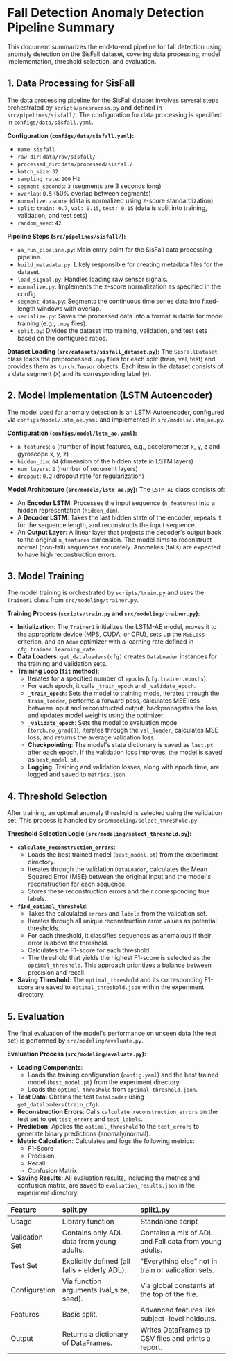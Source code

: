 # Fall Detection Anomaly Detection Pipeline Summary

This document summarizes the end-to-end pipeline for fall detection using anomaly detection on the SisFall dataset, covering data processing, model implementation, threshold selection, and evaluation.

## 1. Data Processing for SisFall

The data processing pipeline for the SisFall dataset involves several steps orchestrated by `scripts/preprocess.py` and defined in `src/pipelines/sisfall/`. The configuration for data processing is specified in `configs/data/sisfall.yaml`.

**Configuration (`configs/data/sisfall.yaml`):**
- `name`: `sisfall`
- `raw_dir`: `data/raw/sisfall/`
- `processed_dir`: `data/processed/sisfall/`
- `batch_size`: `32`
- `sampling_rate`: `200` Hz
- `segment_seconds`: `3` (segments are 3 seconds long)
- `overlap`: `0.5` (50% overlap between segments)
- `normalize`: `zscore` (data is normalized using z-score standardization)
- `split`: `train: 0.7`, `val: 0.15`, `test: 0.15` (data is split into training, validation, and test sets)
- `random_seed`: `42`

**Pipeline Steps (`src/pipelines/sisfall/`):**
- `aa_run_pipeline.py`: Main entry point for the SisFall data processing pipeline.
- `build_metadata.py`: Likely responsible for creating metadata files for the dataset.
- `load_signal.py`: Handles loading raw sensor signals.
- `normalize.py`: Implements the z-score normalization as specified in the config.
- `segment_data.py`: Segments the continuous time series data into fixed-length windows with overlap.
- `serialize.py`: Saves the processed data into a format suitable for model training (e.g., `.npy` files).
- `split.py`: Divides the dataset into training, validation, and test sets based on the configured ratios.

**Dataset Loading (`src/datasets/sisfall_dataset.py`):**
The `SisFallDataset` class loads the preprocessed `.npy` files for each split (train, val, test) and provides them as `torch.Tensor` objects. Each item in the dataset consists of a data segment (`X`) and its corresponding label (`y`).

## 2. Model Implementation (LSTM Autoencoder)

The model used for anomaly detection is an LSTM Autoencoder, configured via `configs/model/lstm_ae.yaml` and implemented in `src/models/lstm_ae.py`.

**Configuration (`configs/model/lstm_ae.yaml`):**
- `n_features`: `6` (number of input features, e.g., accelerometer x, y, z and gyroscope x, y, z)
- `hidden_dim`: `64` (dimension of the hidden state in LSTM layers)
- `num_layers`: `2` (number of recurrent layers)
- `dropout`: `0.2` (dropout rate for regularization)

**Model Architecture (`src/models/lstm_ae.py`):**
The `LSTM_AE` class consists of:
- An **Encoder LSTM**: Processes the input sequence (`n_features`) into a hidden representation (`hidden_dim`).
- A **Decoder LSTM**: Takes the last hidden state of the encoder, repeats it for the sequence length, and reconstructs the input sequence.
- An **Output Layer**: A linear layer that projects the decoder's output back to the original `n_features` dimension.
The model aims to reconstruct normal (non-fall) sequences accurately. Anomalies (falls) are expected to have high reconstruction errors.

## 3. Model Training

The model training is orchestrated by `scripts/train.py` and uses the `Trainer1` class from `src/modeling/trainer.py`.

**Training Process (`scripts/train.py` and `src/modeling/trainer.py`):**
- **Initialization**: The `Trainer1` initializes the LSTM-AE model, moves it to the appropriate device (MPS, CUDA, or CPU), sets up the `MSELoss` criterion, and an `Adam` optimizer with a learning rate defined in `cfg.trainer.learning_rate`.
- **Data Loaders**: `get_dataloaders(cfg)` creates `DataLoader` instances for the training and validation sets.
- **Training Loop (`fit` method)**:
    - Iterates for a specified number of `epochs` (`cfg.trainer.epochs`).
    - For each epoch, it calls `_train_epoch` and `_validate_epoch`.
    - **`_train_epoch`**: Sets the model to training mode, iterates through the `train_loader`, performs a forward pass, calculates MSE loss between input and reconstructed output, backpropagates the loss, and updates model weights using the optimizer.
    - **`_validate_epoch`**: Sets the model to evaluation mode (`torch.no_grad()`), iterates through the `val_loader`, calculates MSE loss, and returns the average validation loss.
    - **Checkpointing**: The model's state dictionary is saved as `last.pt` after each epoch. If the validation loss improves, the model is saved as `best_model.pt`.
    - **Logging**: Training and validation losses, along with epoch time, are logged and saved to `metrics.json`.

## 4. Threshold Selection

After training, an optimal anomaly threshold is selected using the validation set. This process is handled by `src/modeling/select_threshold.py`.

**Threshold Selection Logic (`src/modeling/select_threshold.py`):**
- **`calculate_reconstruction_errors`**:
    - Loads the best trained model (`best_model.pt`) from the experiment directory.
    - Iterates through the validation `DataLoader`, calculates the Mean Squared Error (MSE) between the original input and the model's reconstruction for each sequence.
    - Stores these reconstruction errors and their corresponding true labels.
- **`find_optimal_threshold`**:
    - Takes the calculated `errors` and `labels` from the validation set.
    - Iterates through all unique reconstruction error values as potential thresholds.
    - For each threshold, it classifies sequences as anomalous if their error is above the threshold.
    - Calculates the F1-score for each threshold.
    - The threshold that yields the highest F1-score is selected as the `optimal_threshold`. This approach prioritizes a balance between precision and recall.
- **Saving Threshold**: The `optimal_threshold` and its corresponding F1-score are saved to `optimal_threshold.json` within the experiment directory.

## 5. Evaluation

The final evaluation of the model's performance on unseen data (the test set) is performed by `src/modeling/evaluate.py`.

**Evaluation Process (`src/modeling/evaluate.py`):**
- **Loading Components**:
    - Loads the training configuration (`config.yaml`) and the best trained model (`best_model.pt`) from the experiment directory.
    - Loads the `optimal_threshold` from `optimal_threshold.json`.
- **Test Data**: Obtains the test `DataLoader` using `get_dataloaders(train_cfg)`.
- **Reconstruction Errors**: Calls `calculate_reconstruction_errors` on the test set to get `test_errors` and `test_labels`.
- **Prediction**: Applies the `optimal_threshold` to the `test_errors` to generate binary predictions (anomaly/normal).
- **Metric Calculation**: Calculates and logs the following metrics:
    - F1-Score
    - Precision
    - Recall
    - Confusion Matrix
- **Saving Results**: All evaluation results, including the metrics and confusion matrix, are saved to `evaluation_results.json` in the experiment directory.

| Feature | split.py | split1.py |
| :--- | :--- | :--- |
| Usage | Library function | Standalone script |
| Validation Set | Contains only ADL data from young adults. | Contains a mix of ADL and Fall data from young adults. |
| Test Set | Explicitly defined (all falls + elderly ADL). | "Everything else" not in train or validation sets. |
| Configuration | Via function arguments (val_size, seed). | Via global constants at the top of the file. |
| Features | Basic split. | Advanced features like subject-level holdouts. |
| Output | Returns a dictionary of DataFrames. | Writes DataFrames to CSV files and prints a report. |